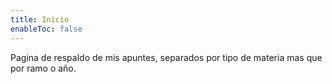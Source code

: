 ```yaml
---
title: Inicio
enableToc: false
---
```


Pagina de respaldo de mis apuntes, separados por tipo de materia mas que por ramo o año.

